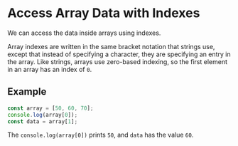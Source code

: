 # Access Array Data with Indexes
We can access the data inside arrays using indexes.

Array indexes are written in the same bracket notation that strings use, except that instead of specifying a character, they are specifying an entry in the array. Like strings, arrays use zero-based indexing, so the first element in an array has an index of ```0```.


## Example
```javascript
const array = [50, 60, 70];
console.log(array[0]);
const data = array[1];
```
The ```console.log(array[0])``` prints ```50```, and ```data``` has the value ```60```.
